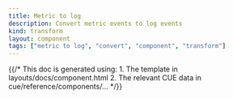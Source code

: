 ```yaml
---
title: Metric to log
description: Convert metric events to log events
kind: transform
layout: component
tags: ["metric to log", "convert", "component", "transform"]
---
```


{{/* This doc is generated using:
     1. The template in layouts/docs/component.html
     2. The relevant CUE data in cue/reference/components/... */}}
